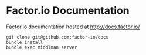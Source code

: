 Factor.io Documentation
====

Factor.io documentation hosted at http://docs.factor.io/

```shell
git clone git@github.com:factor-io/docs
bundle install
bundle exec middlman server
```
